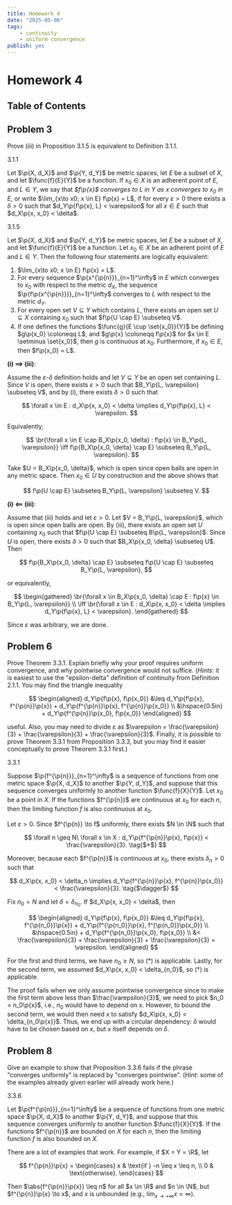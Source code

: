 ```yaml
---
title: Homework 4
date: "2025-05-06"
tags:
    - continuity
    - uniform convergence
publish: yes
---
```


# Homework 4

## Table of Contents

## Problem 3

Prove (iii) in Proposition 3.1.5 is equivalent to Definition 3.1.1.

<definition> 3.1.1

Let $\p{X, d_X}$ and $\p{Y, d_Y}$ be metric spaces, let $E$ be a subset of $X$, and let $\func{f}{E}{Y}$ be a function. If $x_0 \in X$ is an adherent point of $E$, and $L \in Y$, we say that _$f\p{x}$ converges to $L$ in $Y$ as $x$ converges to $x_0$ in $E$_, or write $\lim_{x\to x0; x \in E} f\p{x} = L$, if for every $\varepsilon > 0$ there exists a $\delta > 0$ such that $d_Y\p{f\p{x}, L} < \varepsilon$ for all $x \in E$ such that $d_X\p{x, x_0} < \delta$.

</definition>

<proposition> 3.1.5

Let $\p{X, d_X}$ and $\p{Y, d_Y}$ be metric spaces, let $E$ be a subset of $X$, and let $\func{f}{E}{Y}$ be a function. Let $x_0 \in X$ be an adherent point of $E$ and $L \in Y$. Then the following four statements are logically equivalent:

1. $\lim_{x\to x0; x \in E} f\p{x} = L$.
2. For every sequence $\p{x^{\p{n}}}_{n=1}^\infty$ in $E$ which converges to $x_0$ with respect to the metric $d_X$, the sequence $\p{f\p{x^{\p{n}}}}_{n=1}^\infty$ converges to $L$ with respect to the metric $d_Y$.
3. For every open set $V \subseteq Y$ which contains $L$, there exists an open set $U \subseteq X$ containing $x_0$ such that $f\p{U \cap E} \subseteq V$.
4. If one defines the functions $\func{g}{E \cup \set{x_0}}{Y}$ be defining $g\p{x_0} \coloneqq L$, and $g\p{x} \coloneqq f\p{x}$ for $x \in E \setminus \set{x_0}$, then $g$ is continuous at $x_0$. Furthermore, if $x_0 \in E$, then $f\p{x_0} = L$.

</proposition>

<solution>

**(i) $\implies$ (iii)**:

Assume the $\varepsilon$-$\delta$ definition holds and let $V \subseteq Y$ be an open set containing $L$. Since $V$ is open, there exists $\varepsilon > 0$ such that $B_Y\p{L, \varepsilon} \subseteq V$, and by (i), there exists $\delta > 0$ such that

$$
\forall x \in E : d_X\p{x, x_0} < \delta \implies d_Y\p{f\p{x}, L} < \varepsilon.
$$

Equivalently,

$$
\br{\forall x \in E \cap B_X\p{x_0, \delta} : f\p{x} \in B_Y\p{L, \varepsilon}}
  \iff f\p{B_X\p{x_0, \delta} \cap E} \subseteq B_Y\p{L, \varepsilon}.
$$

Take $U = B_X\p{x_0, \delta}$, which is open since open balls are open in any metric space. Then $x_0 \in U$ by construction and the above shows that

$$
f\p{U \cap E} \subseteq B_Y\p{L, \varepsilon} \subseteq V.
$$

**(i) $\impliedby$ (iii)**:

Assume that (iii) holds and let $\varepsilon > 0$. Let $V = B_Y\p{L, \varepsilon}$, which is open since open balls are open. By (iii), there exists an open set $U$ containing $x_0$ such that $f\p{U \cap E} \subseteq B\p{L, \varepsilon}$. Since $U$ is open, there exists $\delta > 0$ such that $B_X\p{x_0, \delta} \subseteq U$. Then

$$
f\p{B_X\p{x_0, \delta} \cap E}
  \subseteq f\p{U \cap E}
  \subseteq B_Y\p{L, \varepsilon},
$$

or equivalently,

$$
\begin{gathered}
\br{\forall x \in B_X\p{x_0, \delta} \cap E : f\p{x} \in B_Y\p{L, \varepsilon}} \\
  \iff \br{\forall x \in E : d_X\p{x, x_0} < \delta \implies d_Y\p{f\p{x}, L} < \varepsilon}.
\end{gathered}
$$

Since $\varepsilon$ was arbitrary, we are done.

</solution>

## Problem 6

Prove Theorem 3.3.1. Explain briefly why your proof requires uniform convergence, and why pointwise convergence would not suffice. (_Hints_: it is easiest to use the "epsilon-delta" definition of continuity from Definition 2.1.1. You may find the triangle inequality

$$
\begin{aligned}
  d_Y\p{f\p{x}, f\p{x_0}}
    &\leq d_Y\p{f\p{x}, f^{\p{n}}\p{x}} + d_Y\p{f^{\p{n}}\p{x}, f^{\p{n}}\p{x_0}} \\
      &\hspace{0.5in} + d_Y\p{f^{\p{n}}\p{x_0}, f\p{x_0}}
\end{aligned}
$$

useful. Also, you may need to divide $\varepsilon$ as $\varepsilon = \frac{\varepsilon}{3} + \frac{\varepsilon}{3} + \frac{\varepsilon}{3}$. Finally, it is possible to prove Theorem 3.3.1 from Proposition 3.3.3, but you may find it easier conceptually to prove Theorem 3.3.1 first.)

<theorem> 3.3.1

Suppose $\p{f^{\p{n}}}_{n=1}^\infty$ is a sequence of functions from one metric space $\p{X, d_X}$ to another $\p{Y, d_Y}$, and suppose that this sequence converges uniformly to another function $\func{f}{X}{Y}$. Let $x_0$ be a point in $X$. If the functions $f^{\p{n}}$ are continuous at $x_0$ for each $n$, then the limiting function $f$ is also continuous at $x_0$.

</theorem>

<solution>

Let $\varepsilon > 0$. Since $f^{\p{n}} \to f$ uniformly, there exists $N \in \N$ such that

$$
\forall n \geq N\ \forall x \in X : d_Y\p{f^{\p{n}}\p{x}, f\p{x}} < \frac{\varepsilon}{3}. \tag{$*$}
$$

Moreover, because each $f^{\p{n}}$ is continuous at $x_0$, there exists $\delta_n > 0$ such that

$$
d_X\p{x, x_0} < \delta_n \implies d_Y\p{f^{\p{n}}\p{x}, f^{\p{n}}\p{x_0}} < \frac{\varepsilon}{3}. \tag{$\dagger$}
$$

Fix $n_0 = N$ and let $\delta = \delta_{n_0}$. If $d_X\p{x, x_0} < \delta$, then

$$
\begin{aligned}
  d_Y\p{f\p{x}, f\p{x_0}}
    &\leq d_Y\p{f\p{x}, f^{\p{n_0}}\p{x}} + d_Y\p{f^{\p{n_0}}\p{x}, f^{\p{n_0}}\p{x_0}} \\
      &\hspace{0.5in} + d_Y\p{f^{\p{n_0}}\p{x_0}, f\p{x_0}} \\
    &< \frac{\varepsilon}{3} + \frac{\varepsilon}{3} + \frac{\varepsilon}{3} = \varepsilon.
\end{aligned}
$$

For the first and third terms, we have $n_0 \geq N$, so ($*$) is applicable. Lastly, for the second term, we assumed $d_X\p{x, x_0} < \delta_{n_0}$, so ($\dagger$) is applicable.

The proof fails when we only assume pointwise convergence since to make the first term above less than $\frac{\varepsilon}{3}$, we need to pick $n_0 = n_0\p{x}$, i.e., $n_0$ would have to depend on $x$. However, to bound the second term, we would then need $x$ to satisfy $d_X\p{x, x_0} < \delta_{n_0\p{x}}$. Thus, we end up with a circular dependency: $\delta$ would have to be chosen based on $x$, but $x$ itself depends on $\delta$.

</solution>

## Problem 8

Give an example to show that Proposition 3.3.6 fails if the phrase "converges uniformly" is replaced by "converges pointwise". (_Hint_: some of the examples already given earlier will already work here.)

<proposition> 3.3.6

Let $\p{f^{\p{n}}}_{n=1}^\infty$ be a sequence of functions from one metric space $\p{X, d_X}$ to another $\p{Y, d_Y}$, and suppose that this sequence converges uniformly to another function $\func{f}{X}{Y}$. If the functions $f^{\p{n}}$ are bounded on $X$ for each $n$, then the limiting function $f$ is also bounded on $X$.

</proposition>

<solution>

There are a lot of examples that work. For example, if $X = Y = \R$, let

$$
f^{\p{n}}\p{x}
  = \begin{cases}
      x & \text{if } -n \leq x \leq n, \\
      0 & \text{otherwise}.
    \end{cases}
$$

Then $\abs{f^{\p{n}}\p{x}} \leq n$ for all $x \in \R$ and $n \in \N$, but $f^{\p{n}}\p{x} \to x$, and $x$ is unbounded (e.g., $\lim_{x\to+\infty} x = \infty$).

</solution>
